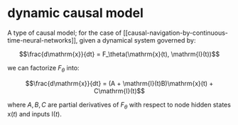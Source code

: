 # dynamic causal model

A type of causal model; for the case of [[causal-navigation-by-continuous-time-neural-networks]], given a dynamical system governed by:

$$\frac{d\mathrm{x}}{dt} = F_\theta(\mathrm{x}(t), \mathrm{I}(t))$$

we can factorize $F_\theta$ into:

$$\frac{d\mathrm{x}}{dt} = (A + \mathrm{I}(t)B)\mathrm{x}(t) + C\mathrm{I}(t)$$

where $A, B, C$ are partial derivatives of $F_\theta$ with respect to node hidden states $\mathrm{x}(t)$ and inputs $\mathrm{I}(t)$.